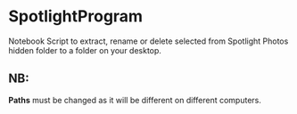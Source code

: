 # SpotlightProgram
Notebook Script to extract, rename or delete selected from Spotlight Photos hidden folder to a folder on your desktop.

## NB:
<b>Paths</b> must be changed as it will be different on different computers.
